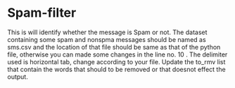# Spam-filter
This is will identify whether the message is Spam or not.
The dataset containing some spam and nonspma messages should be named as sms.csv and the location of that file should be same as that of the python file, otherwise you can made some changes in the line no. 10 .
The delimiter used is horizontal tab, change according to your file.
Update the to_rmv list that contain the words that should to be removed or that doesnot effect the output.
